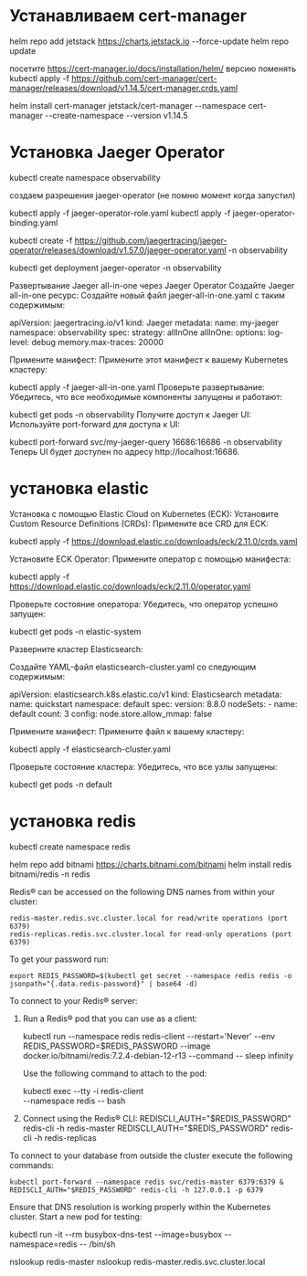 # Устанавливаем cert-manager
helm repo add jetstack https://charts.jetstack.io --force-update
helm repo update

посетите https://cert-manager.io/docs/installation/helm/ версию поменять
kubectl apply -f https://github.com/cert-manager/cert-manager/releases/download/v1.14.5/cert-manager.crds.yaml

helm install cert-manager jetstack/cert-manager --namespace cert-manager --create-namespace --version v1.14.5


# Установка Jaeger Operator

kubectl create namespace observability

создаем разрешения jaeger-operator (не помню момент когда запустил)

kubectl apply -f jaeger-operator-role.yaml
kubectl apply -f jaeger-operator-binding.yaml


kubectl create -f https://github.com/jaegertracing/jaeger-operator/releases/download/v1.57.0/jaeger-operator.yaml -n observability

kubectl get deployment jaeger-operator -n observability

Развертывание Jaeger all-in-one через Jaeger Operator
Создайте Jaeger all-in-one ресурс:
Создайте новый файл jaeger-all-in-one.yaml с таким содержимым:

apiVersion: jaegertracing.io/v1
kind: Jaeger
metadata:
  name: my-jaeger
  namespace: observability
spec:
  strategy: allInOne
  allInOne:
    options:
      log-level: debug
      memory.max-traces: 20000

Примените манифест:
Примените этот манифест к вашему Kubernetes кластеру:

kubectl apply -f jaeger-all-in-one.yaml
Проверьте развертывание:
Убедитесь, что все необходимые компоненты запущены и работают:

kubectl get pods -n observability
Получите доступ к Jaeger UI:
Используйте port-forward для доступа к UI:

kubectl port-forward svc/my-jaeger-query 16686:16686 -n observability
Теперь UI будет доступен по адресу http://localhost:16686.


# установка elastic

Установка с помощью Elastic Cloud on Kubernetes (ECK):
Установите Custom Resource Definitions (CRDs):
Примените все CRD для ECK:

kubectl apply -f https://download.elastic.co/downloads/eck/2.11.0/crds.yaml

Установите ECK Operator:
Примените оператор с помощью манифеста:

kubectl apply -f https://download.elastic.co/downloads/eck/2.11.0/operator.yaml

Проверьте состояние оператора:
Убедитесь, что оператор успешно запущен:

kubectl get pods -n elastic-system

Разверните кластер Elasticsearch:

Создайте YAML-файл elasticsearch-cluster.yaml со следующим содержимым:

apiVersion: elasticsearch.k8s.elastic.co/v1
kind: Elasticsearch
metadata:
  name: quickstart
  namespace: default
spec:
  version: 8.8.0
  nodeSets:
    - name: default
      count: 3
      config:
        node.store.allow_mmap: false

Примените манифест:
Примените файл к вашему кластеру:

kubectl apply -f elasticsearch-cluster.yaml

Проверьте состояние кластера:
Убедитесь, что все узлы запущены:

kubectl get pods -n default

# установка redis


kubectl create namespace redis

helm repo add bitnami https://charts.bitnami.com/bitnami
helm install redis bitnami/redis -n redis


Redis&reg; can be accessed on the following DNS names from within your cluster:

    redis-master.redis.svc.cluster.local for read/write operations (port 6379)
    redis-replicas.redis.svc.cluster.local for read-only operations (port 6379)



To get your password run:

    export REDIS_PASSWORD=$(kubectl get secret --namespace redis redis -o jsonpath="{.data.redis-password}" | base64 -d)

To connect to your Redis&reg; server:

1. Run a Redis&reg; pod that you can use as a client:

   kubectl run --namespace redis redis-client --restart='Never'  --env REDIS_PASSWORD=$REDIS_PASSWORD  --image docker.io/bitnami/redis:7.2.4-debian-12-r13 --command -- sleep infinity

   Use the following command to attach to the pod:

   kubectl exec --tty -i redis-client \
   --namespace redis -- bash

2. Connect using the Redis&reg; CLI:
   REDISCLI_AUTH="$REDIS_PASSWORD" redis-cli -h redis-master
   REDISCLI_AUTH="$REDIS_PASSWORD" redis-cli -h redis-replicas

To connect to your database from outside the cluster execute the following commands:

    kubectl port-forward --namespace redis svc/redis-master 6379:6379 &
    REDISCLI_AUTH="$REDIS_PASSWORD" redis-cli -h 127.0.0.1 -p 6379

Ensure that DNS resolution is working properly within the Kubernetes cluster.
Start a new pod for testing:

kubectl run -it --rm busybox-dns-test --image=busybox --namespace=redis -- /bin/sh

nslookup redis-master
nslookup redis-master.redis.svc.cluster.local

